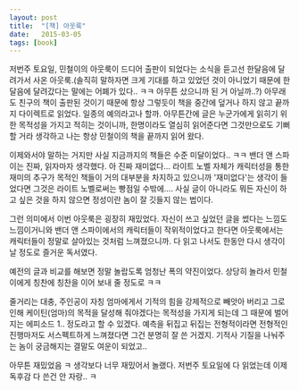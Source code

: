 ```yaml
---
layout: post
title:  "[책] 아웃룩"
date:   2015-03-05
tags: [book]
---
```


  저번주 토요일, 민철이의 아웃룩이 드디어 출판이 되었다는 소식을 듣고선 한달음에 달려가서 사온 아웃룩.(솔직히 말하자면 크게 기대를 하고 있었던 것이 아니었기 때문에 한달음에 달려갔다는 말에는 어폐가 있다.. ㅋㅋ 아무튼 샀으니까 된 거 아닐까..?) 아무래도 친구의 책이 출판된 것이기 때문에 항상 그렇듯이 책을 중간에 덮거나 하지 않고 끝까지 다이렉트로 읽었다. 일종의 예의라고나 할까. 아무튼간에 글은 누군가에게 읽히기 위한 목적성을 가지고 적히는 것이니까, 한명이라도 열심히 읽어준다면 그것만으로도 기뻐할 거라 생각하고 나는 항상 민철이의 책을 끝까지 읽어 왔다. 

  이제와서야 말하는 거지만 사실 지금까지의 책들은 수준 미달이었다.. ㅋㅋ 밴더 앤 스파이는 진짜, 읽자마자 생각했다. 아 진짜 재미없다... 라이트 노벨 자체가 캐릭터성을 통한 재미의 추구가 목적인 책들이 거의 대부분을 차지하고 있으니까 '재미없다'는 생각이 들었다면 그것은 라이트 노벨로써는 빵점일 수밖에.... 사실 글이 아니라도 뭐든 자신이 하고 싶은 것을 하지 않으면 정성이란 놈이 잘 깃들지 않는 법이다. 

  그런 의미에서 이번 아웃룩은 굉장히 재밌었다. 자신이 쓰고 싶었던 글을 썼다는 느낌도 느낌이거니와 밴더 앤 스파이에서의 캐릭터들이 작위적이었다고 한다면 아웃룩에서는 캐릭터들이 정말로 살아있는 것처럼 느껴졌으니까. 다 읽고 나서도 한동안 다시 생각이 날 정도로 즐거운 독서였다. 

  예전의 글과 비교를 해보면 정말 놀랍도록 엄청난 폭의 약진이었다. 상당히 놀라서 민철이에게 칭찬에 칭찬을 이어 보내 줄 정도로 ㅋㅋ 

  줄거리는 대충, 주인공이 자칭 엄마에게서 기적의 힘을 강제적으로 빼앗아 버리고 그로 인해 케이틴(엄마)의 목적을 달성해 줘야겠다는 목적성을 가지게 되는데 그 때문에 벌어지는 에피소드 1.. 정도라고 할 수 있겠다. 예측을 뒤집고 뒤집는 전형적이라면 전형적인 진행마저도 서스펙트하게 느껴졌다면 그건 분명히 잘 쓴 거겠지. 기적사 기질을 나눠주는 놈이 궁금해지는 결말도 여운이 되었고.. 

  아무튼 재밌었음 ㅋ 생각보다 너무 재밌어서 놀랬다. 저번주 토요일에 다 읽었는데 이제 독후감 다 쓴건 안 자랑.. ㅋ